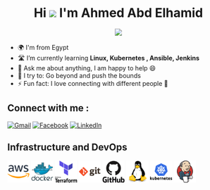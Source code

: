 
<h1 align="center">Hi <img src="https://media.giphy.com/media/hvRJCLFzcasrR4ia7z/giphy.gif" width="30"> I'm Ahmed Abd Elhamid </h1>

<p align="center">
  <a href="https://github.com/DenverCoder1/readme-typing-svg"><img src="https://readme-typing-svg.herokuapp.com/?lines=DevOps-Engineer;Always%20try%20to%20learn%20new%20things&font=Fira%20Code&center=true&width=450&height=45&color=36BCF7FF&vCenter=true&size=25"></a>
</p> 

- 🌍  I'm from Egypt
- 🛣️ I’m currently learning **Linux, Kubernetes , Ansible, Jenkins**
- 💬 Ask me about anything, I am happy to help 😄
-  🧗 I try to: Go beyond and push the bounds
-  ⚡ Fun fact: I love connecting with different people 🙌

## Connect with me :
[![Gmail](https://img.shields.io/badge/-Gmail-D14836?style=flat&logo=gmail&logoColor=white)](mailto:ahmedmohamedooo77@gmail.com)
[![Facebook](https://img.shields.io/badge/-Facebook-1877F2?style=flat&logo=facebook&logoColor=white)](https://www.facebook.com/ahmed.mohamed1399)
[![LinkedIn](https://img.shields.io/badge/-LinkedIn-0077B5?style=flat&logo=linkedin&logoColor=white)]()

## Infrastructure and DevOps
<p align="left">
 <img src="https://raw.githubusercontent.com/devicons/devicon/master/icons/amazonwebservices/amazonwebservices-original-wordmark.svg" alt="AWS" width="50" height="50"/> 
 <img src="https://raw.githubusercontent.com/devicons/devicon/master/icons/docker/docker-original-wordmark.svg" alt="Docker" width="50" height="50"/> </a> 
 <img src="https://raw.githubusercontent.com/devicons/devicon/master/icons/terraform/terraform-original-wordmark.svg" alt="Terraform" width="50" height="50"/>
 <img src="https://raw.githubusercontent.com/devicons/devicon/master/icons/git/git-original-wordmark.svg" alt="Git" width="50" height="50"/>
 <img src="https://raw.githubusercontent.com/devicons/devicon/master/icons/github/github-original-wordmark.svg" alt="Github" width="50" height="50"/>
 <img src="https://raw.githubusercontent.com/devicons/devicon/master/icons/linux/linux-original.svg" alt="Linux" width="50" height="50"/>
 <img src="https://raw.githubusercontent.com/devicons/devicon/master/icons/kubernetes/kubernetes-original-wordmark.svg" alt="Kubernetes" width="50" height="50"/> 
<img src="https://raw.githubusercontent.com/devicons/devicon/master/icons/jenkins/jenkins-original.svg" alt="Linux" width="50" height="50"/>

</p>
